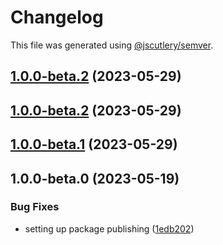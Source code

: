 # Changelog

This file was generated using [@jscutlery/semver](https://github.com/jscutlery/semver).

## [1.0.0-beta.2](https://github.com/rhinobase/raftyui/compare/plugin-1.0.0-beta.0...plugin-1.0.0-beta.2) (2023-05-29)

## [1.0.0-beta.2](https://github.com/rhinobase/raftyui/compare/plugin-1.0.0-beta.0...plugin-1.0.0-beta.2) (2023-05-29)

## [1.0.0-beta.1](https://github.com/rhinobase/raftyui/compare/plugin-1.0.0-beta.0...plugin-1.0.0-beta.1) (2023-05-29)

## 1.0.0-beta.0 (2023-05-19)

### Bug Fixes

- setting up package publishing ([1edb202](https://github.com/rhinobase/design-system/commit/1edb20248b82d035a7bd75008bb61cac89559fb5))

